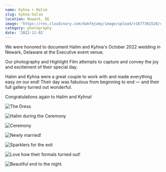 ```yaml
---
name: Kyhna + Halim
slug: kyhna-halim
location: Newark, DE
image: 'https://res.cloudinary.com/dakfmjumy/image/upload/v1677361528/content/portfolio/kyhna-halim/221014-highlights-16_t9hdfq.jpg'
category: photography
date: '2022-11-02'
---
```


We were honored to document Halim and Kyhna's October 2022 wedding in Newark, Delaware at the Executive event venue.

Our photography and Highlight Film attempts to capture and convey the joy and excitement of their special day.

Halim and Kyhna were a great couple to work with and made everything easy on our end! Their day was fabulous from beginning to end — and their full gallery turned out wonderful.

Congratulations again to Halim and Kyhna!

![The Dress](https://res.cloudinary.com/dakfmjumy/image/upload/v1677361527/content/portfolio/kyhna-halim/221014-highlights-01_fuxmgq.jpg)

![Halim during the Ceremony](https://res.cloudinary.com/dakfmjumy/image/upload/v1677361528/content/portfolio/kyhna-halim/221014-highlights-05_rayyrw.jpg)

![Ceremony](https://res.cloudinary.com/dakfmjumy/image/upload/v1677361527/content/portfolio/kyhna-halim/221014-highlights-06_hceizy.jpg)

![Newly married!](https://res.cloudinary.com/dakfmjumy/image/upload/v1677361528/content/portfolio/kyhna-halim/221014-highlights-07_mzkqd1.jpg)

![Sparklers for the exit](https://res.cloudinary.com/dakfmjumy/image/upload/v1677361528/content/portfolio/kyhna-halim/221014-highlights-15_bla9a6.jpg)

![Love how their formals turned out!](https://res.cloudinary.com/dakfmjumy/image/upload/v1677361528/content/portfolio/kyhna-halim/221014-highlights-16_t9hdfq.jpg)

![Beautiful end to the night.](https://res.cloudinary.com/dakfmjumy/image/upload/v1677361528/content/portfolio/kyhna-halim/221014-highlights-17_juy0vo.jpg)
